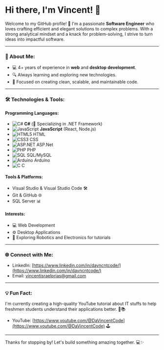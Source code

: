 # Hi there, I'm Vincent! 👋

Welcome to my GitHub profile! 🚀 I'm a passionate **Software Engineer** who loves crafting efficient and elegant solutions to complex problems. With a strong analytical mindset and a knack for problem-solving, I strive to turn ideas into impactful software.

---

### 🌟 About Me:
- 💻 4+ years of experience in **web** and **desktop development**.
- 🔍 Always learning and exploring new technologies.
- 🎯 Focused on creating clean, scalable, and maintainable code.

---

### 🛠️ Technologies & Tools:

#### Programming Languages:
- ![C#](https://img.shields.io/badge/C%23-239120?style=flat&logo=c-sharp&logoColor=white) **C#** (💪 Specializing in .NET Framework)
- ![JavaScript](https://img.shields.io/badge/JavaScript-F7DF1E?style=flat&logo=javascript&logoColor=black) **JavaScript** (React, Node.js)
- ![HTML5](https://img.shields.io/badge/HTML5-E34F26?style=flat&logo=html5&logoColor=white) HTML
- ![CSS3](https://img.shields.io/badge/CSS3-1572B6?style=flat&logo=css3&logoColor=white) CSS
- ![ASP.NET](https://img.shields.io/badge/ASP.NET-512BD4?style=flat&logo=dotnet&logoColor=white) ASP.Net
- ![PHP](https://img.shields.io/badge/PHP-777BB4?style=flat&logo=php&logoColor=white) PHP
- ![SQL](https://img.shields.io/badge/SQL-4479A1?style=flat&logo=mysql&logoColor=white) SQL/MySQL
- ![Arduino](https://img.shields.io/badge/Arduino-00979D?style=flat&logo=arduino&logoColor=white) Arduino
- ![C](https://img.shields.io/badge/C-00599C?style=flat&logo=c&logoColor=white) C

#### Tools & Platforms:
- Visual Studio & Visual Studio Code 🛠️
- Git & GitHub 🌐
- SQL Server 📊

#### Interests:
- 💻 Web Development 
- ⚙️ Desktop Applications
- 🤖 Exploring Robotics and Electronics for tutorials

---

### 🌐 Connect with Me:
- LinkedIn: [https://www.linkedin.com/in/davncntcode/](https://www.linkedin.com/in/davncntcode/)
- Email: [vincentisraelprias@gmail.com](#)

---

### 💡 Fun Fact:
I'm currently creating a high-quality YouTube tutorial about IT stuffs to help freshmen students understand their applications better. 🎥📚
- YouTube: [https://www.youtube.com/@DaVincentCode](https://www.youtube.com/@DaVincentCode) 🕹️
---

<!-- ### 🔥 GitHub Stats:
![Vincent's GitHub stats](https://github-readme-stats.vercel.app/api?username=davncntcode&show_icons=true&theme=radical)

![Top Languages](https://github-readme-stats.vercel.app/api/top-langs/?username=davncntcode&layout=compact&theme=radical)

--- -->

Thanks for stopping by! Let's build something amazing together. 💻✨
